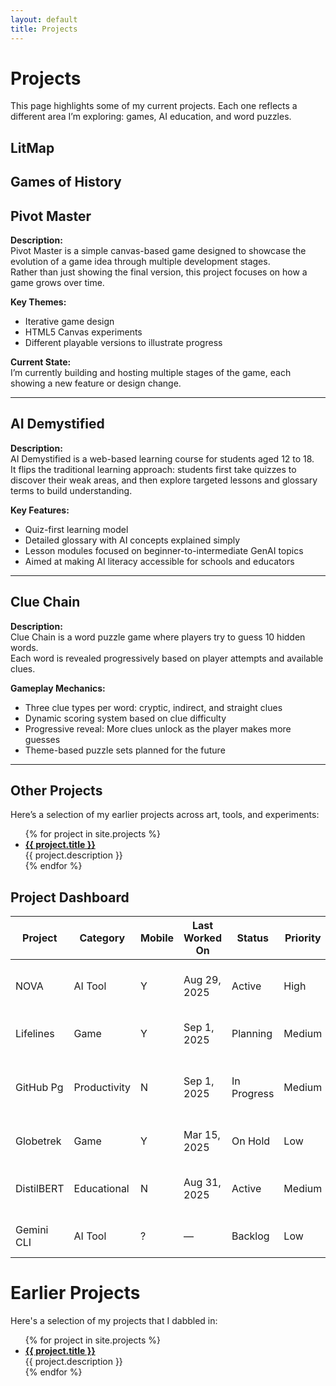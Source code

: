 ```yaml
---
layout: default
title: Projects
---
```


# Projects

This page highlights some of my current projects. Each one reflects a different area I’m exploring: games, AI education, and word puzzles.

## LitMap

## Games of History


## Pivot Master

**Description:**  
Pivot Master is a simple canvas-based game designed to showcase the evolution of a game idea through multiple development stages.  
Rather than just showing the final version, this project focuses on how a game grows over time.

**Key Themes:**  
- Iterative game design  
- HTML5 Canvas experiments  
- Different playable versions to illustrate progress  

**Current State:**  
I’m currently building and hosting multiple stages of the game, each showing a new feature or design change.

---

## AI Demystified

**Description:**  
AI Demystified is a web-based learning course for students aged 12 to 18.  
It flips the traditional learning approach: students first take quizzes to discover their weak areas, and then explore targeted lessons and glossary terms to build understanding.

**Key Features:**  
- Quiz-first learning model  
- Detailed glossary with AI concepts explained simply  
- Lesson modules focused on beginner-to-intermediate GenAI topics  
- Aimed at making AI literacy accessible for schools and educators  

---

## Clue Chain

**Description:**  
Clue Chain is a word puzzle game where players try to guess 10 hidden words.  
Each word is revealed progressively based on player attempts and available clues.

**Gameplay Mechanics:**  
- Three clue types per word: cryptic, indirect, and straight clues  
- Dynamic scoring system based on clue difficulty  
- Progressive reveal: More clues unlock as the player makes more guesses  
- Theme-based puzzle sets planned for the future  

---

## Other Projects

Here’s a selection of my earlier projects across art, tools, and experiments:

<ul>
  {% for project in site.projects %}
    <li>
      <strong><a href="{{ project.link }}">{{ project.title }}</a></strong><br/>
      {{ project.description }}
    </li>
  {% endfor %}
</ul>

## Project Dashboard

| Project     | Category     | Mobile | Last Worked On | Status      | Priority | Tech Stack           | Next Steps                                | Repo/Link | Notes/Blockers                  |
|-------------|--------------|--------|----------------|-------------|----------|----------------------|-------------------------------------------|-----------|---------------------------------|
| NOVA        | AI Tool      | Y      | Aug 29, 2025   | Active      | High     | React, FastAPI, HF   | Color-code releases, UI polish, favicon   | [Repo]()  | Needs consistent trigger logic  |
| Lifelines   | Game         | Y      | Sep 1, 2025    | Planning    | Medium   | React, Vite, Vercel  | Build first playable version              | [Repo]()  | Requires deep focus             |
| GitHub Pg   | Productivity | N      | Sep 1, 2025    | In Progress | Medium   | Jekyll, GH Pages     | Redesign projects dashboard, tone cleanup | [Repo]()  | Current layout looks boastful   |
| Globetrek   | Game         | Y      | Mar 15, 2025   | On Hold     | Low      | React, Firebase      | Finalize wireframes, basic MVP            | [Repo]()  | Data prep for neighbors needed  |
| DistilBERT  | Educational  | N      | Aug 31, 2025   | Active      | Medium   | Python, HuggingFace  | Continue knowledge distillation video     | [Repo]()  | Align video script + code       |
| Gemini CLI  | AI Tool      | ?      | —              | Backlog     | Low      | Google AI Studio     | Download & test CLI                       | [Repo]()  | Push until lighter coding day   |

# Earlier Projects
Here's a selection of my projects that I dabbled in:

<ul>
  {% for project in site.projects %}
    <li>
      <strong><a href="{{ project.link }}">{{ project.title }}</a></strong><br/>
      {{ project.description }}
    </li>
  {% endfor %}
</ul>
